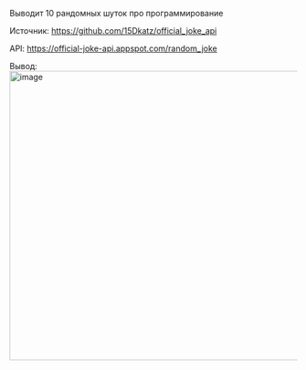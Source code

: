 Выводит 10 рандомных шуток про программирование

Источник: https://github.com/15Dkatz/official_joke_api

API: https://official-joke-api.appspot.com/random_joke

Вывод:
<img width="603" height="508" alt="image" src="https://github.com/user-attachments/assets/6a03bd94-59cf-40b6-99e3-1fb4e7680a1f" />
